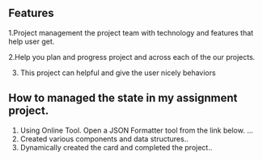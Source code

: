 ## Features

1.Project management the project team with technology and features that help user get.

2.Help you plan and  progress project and across each of the our  projects.

3. This project can helpful and give the user nicely behaviors


##  How to managed the state in my assignment project.

1. Using Online Tool. Open a JSON Formatter tool from the link below. ...
2. Created various components and data structures..
3. Dynamically created the card and completed the project..